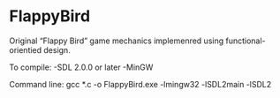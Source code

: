 # FlappyBird
Original “Flappy Bird” game mechanics implemenred using functional-orientied design.

To compile:
-SDL 2.0.0 or later
-MinGW

Command line:
gcc *.c -o FlappyBird.exe -lmingw32 -lSDL2main -lSDL2
